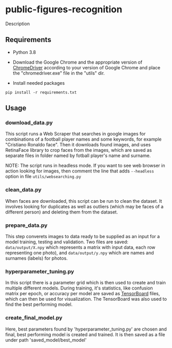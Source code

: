 # public-figures-recognition

Description

## Requirements

- Python 3.8


- Download the Google Chrome and the appropriate version of [ChromeDriver](https://chromedriver.chromium.org/downloads) according to your version of Google Chrome and place the "chromedriver.exe" file in the "utils" dir.


- Install needed packages


`pip install -r requirements.txt`


## Usage

### download_data.py

This script runs a Web Scraper that searches in google images for combinations of a football player names and some keywords, for example "Cristiano Ronaldo face". Then it downloads found images, and uses RetinaFace library to crop faces from the images, which are saved as separate files in folder named by fotball player's name and surname. 

NOTE: The script runs in headless mode. If you want to see web browser in action looking for images, then comment the line that adds `--headless` option in file `utils/websearching.py`


### clean_data.py

When faces are downloaded, this script can be run to clean the dataset. It involves looking for duplicates as well as outliers (which may be faces of a different person) and deleting them from the dataset.


### prepare_data.py

This step converets images to data ready to be supplied as an input for a model training, testing and validation. Two files are saved: `data/output/X.npy` which represents a matrix with input data, each row representing one photo), and `data/output/y.npy` which are names and surnames (labels) for photos.

### hyperparameter_tuning.py

In this script there is a parameter grid which is then used to create and train multiple different models. During training, it's statistics, like confusion matrix per epoch, or accuracy per model are saved as [TensorBoard](https://www.tensorflow.org/tensorboard) files, which can then be used for visualization. The TensorBoard was also used to find the best performing model.

### create_final_model.py

Here, best parameters found by 'hyperparameter_tuning.py' are chosen and final, best performing model is created and trained. It is then saved as a file under path 'saved_model/best_model'
